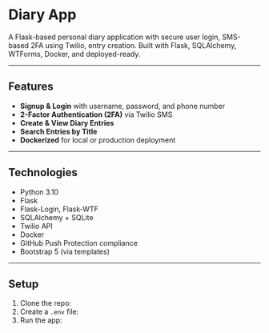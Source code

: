 #  Diary App

A Flask-based personal diary application with secure user login, SMS-based 2FA using Twilio, entry creation. Built with Flask, SQLAlchemy, WTForms, Docker, and deployed-ready.

---

##  Features

-  **Signup & Login** with username, password, and phone number
-  **2-Factor Authentication (2FA)** via Twilio SMS
-  **Create & View Diary Entries**
-  **Search Entries by Title**
-  **Dockerized** for local or production deployment

---

##  Technologies

- Python 3.10
- Flask
- Flask-Login, Flask-WTF
- SQLAlchemy + SQLite
- Twilio API
- Docker
- GitHub Push Protection compliance
- Bootstrap 5 (via templates)

---
## Setup

1. Clone the repo:
2. Create a `.env` file:
3. Run the app:

